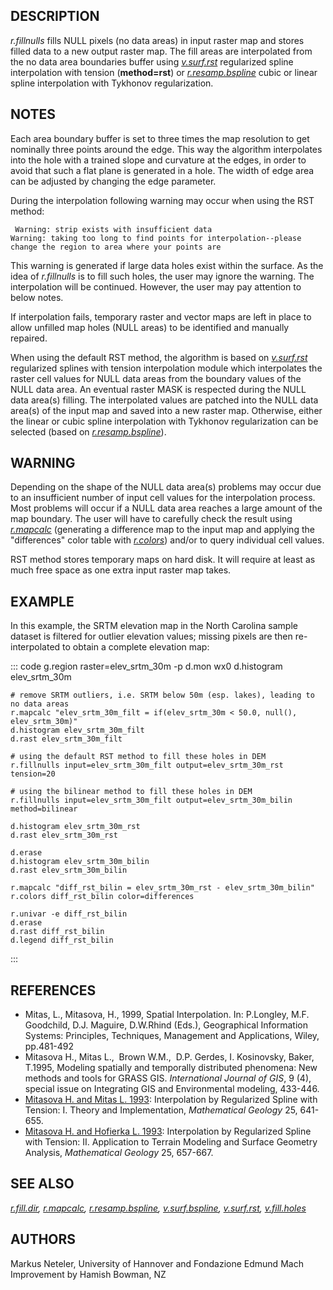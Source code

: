 ## DESCRIPTION

*r.fillnulls* fills NULL pixels (no data areas) in input raster map and
stores filled data to a new output raster map. The fill areas are
interpolated from the no data area boundaries buffer using
*[v.surf.rst](v.surf.rst.html)* regularized spline interpolation with
tension (**method=rst**) or *[r.resamp.bspline](r.resamp.bspline.html)*
cubic or linear spline interpolation with Tykhonov regularization.

## NOTES

Each area boundary buffer is set to three times the map resolution to
get nominally three points around the edge. This way the algorithm
interpolates into the hole with a trained slope and curvature at the
edges, in order to avoid that such a flat plane is generated in a hole.
The width of edge area can be adjusted by changing the edge parameter.

During the interpolation following warning may occur when using the RST
method:

` Warning: strip exists with insufficient data`\
`Warning: taking too long to find points for interpolation--please change the region to area where your points are`

This warning is generated if large data holes exist within the surface.
As the idea of *r.fillnulls* is to fill such holes, the user may ignore
the warning. The interpolation will be continued. However, the user may
pay attention to below notes.

If interpolation fails, temporary raster and vector maps are left in
place to allow unfilled map holes (NULL areas) to be identified and
manually repaired.

When using the default RST method, the algorithm is based on
*[v.surf.rst](v.surf.rst.html)* regularized splines with tension
interpolation module which interpolates the raster cell values for NULL
data areas from the boundary values of the NULL data area. An eventual
raster MASK is respected during the NULL data area(s) filling. The
interpolated values are patched into the NULL data area(s) of the input
map and saved into a new raster map. Otherwise, either the linear or
cubic spline interpolation with Tykhonov regularization can be selected
(based on *[r.resamp.bspline](r.resamp.bspline.html)*).

## WARNING

Depending on the shape of the NULL data area(s) problems may occur due
to an insufficient number of input cell values for the interpolation
process. Most problems will occur if a NULL data area reaches a large
amount of the map boundary. The user will have to carefully check the
result using *[r.mapcalc](r.mapcalc.html)* (generating a difference map
to the input map and applying the \"differences\" color table with
*[r.colors](r.colors.html)*) and/or to query individual cell values.

RST method stores temporary maps on hard disk. It will require at least
as much free space as one extra input raster map takes.

## EXAMPLE

In this example, the SRTM elevation map in the North Carolina sample
dataset is filtered for outlier elevation values; missing pixels are
then re-interpolated to obtain a complete elevation map:

::: code
    g.region raster=elev_srtm_30m -p
    d.mon wx0
    d.histogram elev_srtm_30m

    # remove SRTM outliers, i.e. SRTM below 50m (esp. lakes), leading to no data areas
    r.mapcalc "elev_srtm_30m_filt = if(elev_srtm_30m < 50.0, null(), elev_srtm_30m)"
    d.histogram elev_srtm_30m_filt
    d.rast elev_srtm_30m_filt

    # using the default RST method to fill these holes in DEM
    r.fillnulls input=elev_srtm_30m_filt output=elev_srtm_30m_rst tension=20

    # using the bilinear method to fill these holes in DEM
    r.fillnulls input=elev_srtm_30m_filt output=elev_srtm_30m_bilin method=bilinear

    d.histogram elev_srtm_30m_rst
    d.rast elev_srtm_30m_rst

    d.erase
    d.histogram elev_srtm_30m_bilin
    d.rast elev_srtm_30m_bilin

    r.mapcalc "diff_rst_bilin = elev_srtm_30m_rst - elev_srtm_30m_bilin"
    r.colors diff_rst_bilin color=differences

    r.univar -e diff_rst_bilin
    d.erase
    d.rast diff_rst_bilin
    d.legend diff_rst_bilin
:::

## REFERENCES

-   Mitas, L., Mitasova, H., 1999, Spatial Interpolation. In: P.Longley,
    M.F. Goodchild, D.J. Maguire, D.W.Rhind (Eds.), Geographical
    Information Systems: Principles, Techniques, Management and
    Applications, Wiley, pp.481-492
-   Mitasova H., Mitas L.,  Brown W.M.,  D.P. Gerdes, I. Kosinovsky,
    Baker, T.1995, Modeling spatially and temporally distributed
    phenomena: New methods and tools for GRASS GIS. *International
    Journal of GIS*, 9 (4), special issue on Integrating GIS and
    Environmental modeling, 433-446.
-   [Mitasova H. and Mitas L.
    1993](http://fatra.cnr.ncsu.edu/~hmitaso/gmslab/papers/lmg.rev1.ps):
    Interpolation by Regularized Spline with Tension: I. Theory and
    Implementation, *Mathematical Geology* 25, 641-655.
-   [Mitasova H. and Hofierka L.
    1993](http://fatra.cnr.ncsu.edu/~hmitaso/gmslab/papers/hmg.rev1.ps):
    Interpolation by Regularized Spline with Tension: II. Application to
    Terrain Modeling and Surface Geometry Analysis, *Mathematical
    Geology* 25, 657-667.

## SEE ALSO

*[r.fill.dir](r.fill.dir.html), [r.mapcalc](r.mapcalc.html),
[r.resamp.bspline](r.resamp.bspline.html),
[v.surf.bspline](v.surf.bspline.html), [v.surf.rst](v.surf.rst.html),
[v.fill.holes](v.fill.holes.html)*

## AUTHORS

Markus Neteler, University of Hannover and Fondazione Edmund Mach\
Improvement by Hamish Bowman, NZ
